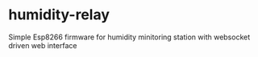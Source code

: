 # humidity-relay

Simple Esp8266 firmware for humidity minitoring station with websocket driven web interface
